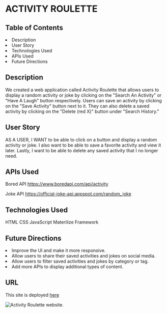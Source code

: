# ACTIVITY ROULETTE 

## Table of Contents
<li>Description</li> 
<li>User Story</li>
<li>Technologies Used</li> 
<li>APIs Used</li>   
<li>Future Directions</li> 

## Description
We created a web application called Activity Roulette that allows users to display a random activity or joke by clicking on the "Search An Activity" or "Have A Laugh" button respectively. Users can save an activity by clicking on the "Save Activity" button next to it. They can also delete a saved activity by clicking on the "Delete (red X)" button under "Search History."

## User Story
AS A USER, I WANT to be able to click on a button and display a random activity or joke. I also want to be able to save a favorite activity and view it later. Lastly, I want to be able to delete any saved activity that I no longer need.


## APIs Used
Bored API
https://www.boredapi.com/api/activity

Joke API
https://official-joke-api.appspot.com/random_joke 

## Technologies Used
HTML
CSS
JavaScript
Materilize Framework 

## Future Directions
<li>Improve the UI and make it more responsive.</li>  
<li>Allow users to share their saved activities and jokes on social media.</li> 
<li>Allow users to filter saved activities and jokes by category or tag.</li>  
<li>Add more APIs to display additional types of content.</li> 

## URL
This site is deployed [here](https://sarroyo551.github.io/Activity-Roulette/)

![Activity Roulette website.](./assets/images/Untitled_%20May%202%2C%202023%206_56%20PM.gif)
